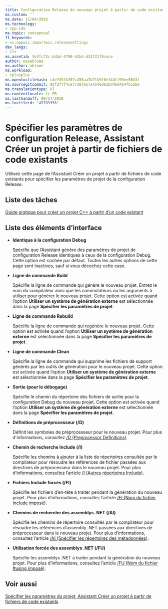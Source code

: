 ```yaml
---
title: Configuration Release du nouveau projet à partir de code existant | Microsoft Docs
ms.custom: ''
ms.date: 11/04/2016
ms.technology:
- cpp-ide
ms.topic: conceptual
f1_keywords:
- vc.appwiz.importwiz.releasesettings
dev_langs:
- C++
ms.assetid: 3e2fc73c-bdbd-4790-b2bd-d31731f0cece
author: mikeblome
ms.author: mblome
ms.workload:
- cplusplus
ms.openlocfilehash: c4e7d5fb707c455aa7b7fb9f0e14dff95ee5633f
ms.sourcegitcommit: 92f2fff4ce77387b57a4546de1bd4bd464fb51b6
ms.translationtype: HT
ms.contentlocale: fr-FR
ms.lasthandoff: 09/17/2018
ms.locfileid: "45703356"
---
```

# <a name="specify-release-configuration-settings-create-new-project-from-existing-code-files-wizard"></a>Spécifier les paramètres de configuration Release, Assistant Créer un projet à partir de fichiers de code existants
Utilisez cette page de l’Assistant Créer un projet à partir de fichiers de code existants pour spécifier les paramètres de projet de la configuration Release.  
  
## <a name="task-list"></a>Liste des tâches  
 [Guide pratique pour créer un projet C++ à partir d’un code existant](../ide/how-to-create-a-cpp-project-from-existing-code.md)  
  
## <a name="uielement-list"></a>Liste des éléments d’interface  
- **Identique à la configuration Debug**

   Spécifie que l’Assistant génère des paramètres de projet de configuration Release identiques à ceux de la configuration Debug. Cette option est cochée par défaut. Toutes les autres options de cette page sont inactives, sauf si vous décochez cette case.  
  
- **Ligne de commande Build**

   Spécifie la ligne de commande qui génère le nouveau projet. Entrez le nom du compilateur ainsi que les commutateurs ou les arguments à utiliser pour générer le nouveau projet. Cette option est activée quand l’option **Utiliser un système de génération externe** est sélectionnée dans la page **Spécifier les paramètres de projet**.  
  
- **Ligne de commande Rebuild**

   Spécifie la ligne de commande qui regénère le nouveau projet. Cette option est activée quand l’option **Utiliser un système de génération externe** est sélectionnée dans la page **Spécifier les paramètres de projet**.  
  
- **Ligne de commande Clean**

   Spécifie la ligne de commande qui supprime les fichiers de support générés par les outils de génération pour le nouveau projet. Cette option est activée quand l’option **Utiliser un système de génération externe** est sélectionnée dans la page **Spécifier les paramètres de projet**.  
  
- **Sortie (pour le débogage)**

   Spécifie le chemin du répertoire des fichiers de sortie pour la configuration Debug du nouveau projet. Cette option est activée quand l’option **Utiliser un système de génération externe** est sélectionnée dans la page **Spécifier les paramètres de projet**.  
  
- **Définitions de préprocesseur (/D)**

   Définit les symboles de préprocesseur pour le nouveau projet. Pour plus d'informations, consultez [/D (Preprocessor Definitions)](../build/reference/d-preprocessor-definitions.md).  
  
- **Chemin de recherche Include (/I)**

   Spécifie les chemins à ajouter à la liste de répertoires consultée par le compilateur pour résoudre les références de fichier passées aux directives de préprocesseur dans le nouveau projet. Pour plus d’informations, consultez l’article [/I (Autres répertoires Include)](../build/reference/i-additional-include-directories.md).  
  
- **Fichiers Include forcés (/FI)**

   Spécifie les fichiers d’en-tête à traiter pendant la génération du nouveau projet. Pour plus d’informations, consultez l’article [/FI (Nom du fichier Include imposé)](../build/reference/fi-name-forced-include-file.md).  
  
- **Chemins de recherche des assemblys .NET (/AI)**

   Spécifie les chemins de répertoire consultés par le compilateur pour résoudre les références d’assembly .NET passées aux directives de préprocesseur dans le nouveau projet. Pour plus d’informations, consultez l’article [/AI (Spécifier les répertoires des métadonnées)](../build/reference/ai-specify-metadata-directories.md).  
  
- **Utilisation forcée des assemblys .NET (/FU)**

   Spécifie les assemblys .NET à traiter pendant la génération du nouveau projet. Pour plus d’informations, consultez l’article [/FU (Nom du fichier #using imposé)](../build/reference/fu-name-forced-hash-using-file.md).  
  
## <a name="see-also"></a>Voir aussi  
 [Spécifier les paramètres du projet, Assistant Créer un projet à partir de fichiers de code existants](../ide/specify-project-settings-create-new-project-from-existing-code-files-wizard.md)